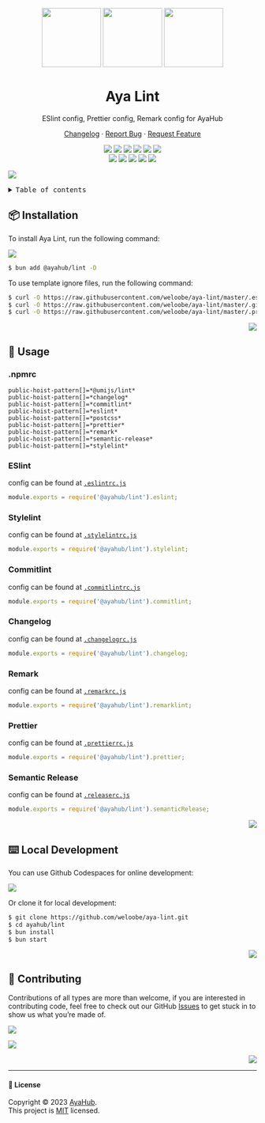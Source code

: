 <a name="readme-top"></a>

<div align="center">

<img height="120" src="https://registry.npmmirror.com/@ayahub/assets-logo/1.0.0/files/assets/logo-3d.webp">
<img height="120" src="https://gw.alipayobjects.com/zos/kitchen/qJ3l3EPsdW/split.svg">
<img height="120" src="https://registry.npmmirror.com/@ayahub/assets-emoji/1.3.0/files/assets/triangular-ruler.webp">

<h1>Aya Lint</h1>

ESlint config, Prettier config, Remark config for AyaHub

[Changelog](./CHANGELOG.md) · [Report Bug][issues-link] · [Request Feature][issues-link]

<!-- SHIELD GROUP -->

[![][npm-release-shield]][npm-release-link]
[![][discord-shield]][discord-link]
[![][npm-downloads-shield]][npm-downloads-link]
[![][github-releasedate-shield]][github-releasedate-link]
[![][github-action-test-shield]][github-action-test-link]
[![][github-action-release-shield]][github-action-release-link]<br/>
[![][github-contributors-shield]][github-contributors-link]
[![][github-forks-shield]][github-forks-link]
[![][github-stars-shield]][github-stars-link]
[![][github-issues-shield]][github-issues-link]
[![][github-license-shield]][github-license-link]

</div>

![](https://raw.githubusercontent.com/andreasbm/readme/master/assets/lines/rainbow.png)

<details>
<summary><kbd>Table of contents</kbd></summary>

#### TOC

- [📦 Installation](#-installation)
- [🤯 Usage](#-usage)
  - [.npmrc](#npmrc)
  - [ESlint](#eslint)
  - [Stylelint](#stylelint)
  - [Commitlint](#commitlint)
  - [Changelog](#changelog)
  - [Remark](#remark)
  - [Prettier](#prettier)
  - [Semantic Release](#semantic-release)
- [⌨️ Local Development](#️-local-development)
- [🤝 Contributing](#-contributing)

####

</details>

## 📦 Installation

To install Aya Lint, run the following command:

[![][bun-shield]][bun-link]

```bash
$ bun add @ayahub/lint -D
```

To use template ignore files, run the following command:

```bash
$ curl -O https://raw.githubusercontent.com/weloobe/aya-lint/master/.eslintignore
$ curl -O https://raw.githubusercontent.com/weloobe/aya-lint/master/.gitignore
$ curl -O https://raw.githubusercontent.com/weloobe/aya-lint/master/.prettierignore
```

<div align="right">

[![][back-to-top]](#readme-top)

</div>

## 🤯 Usage

### .npmrc

```text
public-hoist-pattern[]=*@umijs/lint*
public-hoist-pattern[]=*changelog*
public-hoist-pattern[]=*commitlint*
public-hoist-pattern[]=*eslint*
public-hoist-pattern[]=*postcss*
public-hoist-pattern[]=*prettier*
public-hoist-pattern[]=*remark*
public-hoist-pattern[]=*semantic-release*
public-hoist-pattern[]=*stylelint*
```

### ESlint

config can be found at [`.eslintrc.js`](/src/eslint/index.ts)

```js
module.exports = require('@ayahub/lint').eslint;
```

### Stylelint

config can be found at [`.stylelintrc.js`](/src/stylelint/index.ts)

```js
module.exports = require('@ayahub/lint').stylelint;
```

### Commitlint

config can be found at [`.commitlintrc.js`](/src/commitlint/index.ts)

```js
module.exports = require('@ayahub/lint').commitlint;
```

### Changelog

config can be found at [`.changelogrc.js`](/src/changelog/index.ts)

```js
module.exports = require('@ayahub/lint').changelog;
```

### Remark

config can be found at [`.remarkrc.js`](/src/remarklint/index.ts)

```js
module.exports = require('@ayahub/lint').remarklint;
```

### Prettier

config can be found at [`.prettierrc.js`](/src/prettier/index.ts)

```js
module.exports = require('@ayahub/lint').prettier;
```

### Semantic Release

config can be found at [`.releaserc.js`](/src/semantic-release/index.ts)

```js
module.exports = require('@ayahub/lint').semanticRelease;
```

<div align="right">

[![][back-to-top]](#readme-top)

</div>

## ⌨️ Local Development

You can use Github Codespaces for online development:

[![][codespaces-shield]][codespaces-link]

Or clone it for local development:

```bash
$ git clone https://github.com/weloobe/aya-lint.git
$ cd ayahub/lint
$ bun install
$ bun start
```

<div align="right">

[![][back-to-top]](#readme-top)

</div>

## 🤝 Contributing

Contributions of all types are more than welcome, if you are interested in contributing code, feel free to check out our GitHub [Issues][github-issues-link] to get stuck in to show us what you’re made of.

[![][pr-welcome-shield]][pr-welcome-link]

[![][contributors-contrib]][contributors-url]

<div align="right">

[![][back-to-top]](#readme-top)

</div>

---

#### 📝 License

Copyright © 2023 [AyaHub][profile-link]. <br />
This project is [MIT](./LICENSE) licensed.

<!-- LINK GROUP -->

[back-to-top]: https://img.shields.io/badge/-BACK_TO_TOP-151515?style=flat-square
[bun-link]: https://bun.sh
[bun-shield]: https://img.shields.io/badge/-speedup%20with%20bun-black?logo=bun&style=for-the-badge
[codespaces-link]: https://codespaces.new/weloobe/aya-lint
[codespaces-shield]: https://github.com/codespaces/badge.svg
[contributors-contrib]: https://contrib.rocks/image?repo=ayahub/aya-lint
[contributors-url]: https://github.com/weloobe/aya-lint/graphs/contributors
[discord-link]: https://discord.gg/DQ5VwFpR4p
[discord-shield]: https://img.shields.io/discord/1127171173982154893?color=5865F2&label=discord&labelColor=black&logo=discord&logoColor=white&style=flat-square
[github-action-release-link]: https://github.com/weloobe/aya-lint/actions/workflows/release.yml
[github-action-release-shield]: https://img.shields.io/github/actions/workflow/status/weloobe/aya-lint/release.yml?label=release&labelColor=black&logo=githubactions&logoColor=white&style=flat-square
[github-action-test-link]: https://github.com/weloobe/aya-lint/actions/workflows/test.yml
[github-action-test-shield]: https://img.shields.io/github/actions/workflow/status/weloobe/aya-lint/test.yml?label=test&labelColor=black&logo=githubactions&logoColor=white&style=flat-square
[github-contributors-link]: https://github.com/weloobe/aya-lint/graphs/contributors
[github-contributors-shield]: https://img.shields.io/github/contributors/weloobe/aya-lint?color=c4f042&labelColor=black&style=flat-square
[github-forks-link]: https://github.com/weloobe/aya-lint/network/members
[github-forks-shield]: https://img.shields.io/github/forks/weloobe/aya-lint?color=8ae8ff&labelColor=black&style=flat-square
[github-issues-link]: https://github.com/weloobe/aya-lint/issues
[github-issues-shield]: https://img.shields.io/github/issues/weloobe/aya-lint?color=ff80eb&labelColor=black&style=flat-square
[github-license-link]: https://github.com/weloobe/aya-lint/blob/master/LICENSE
[github-license-shield]: https://img.shields.io/github/license/weloobe/aya-lint?color=white&labelColor=black&style=flat-square
[github-releasedate-link]: https://github.com/weloobe/aya-lint/releases
[github-releasedate-shield]: https://img.shields.io/github/release-date/weloobe/aya-lint?labelColor=black&style=flat-square
[github-stars-link]: https://github.com/weloobe/aya-lint/network/stargazers
[github-stars-shield]: https://img.shields.io/github/stars/weloobe/aya-lint?color=ffcb47&labelColor=black&style=flat-square
[issues-link]: https://github.com/weloobe/aya-lint/issues/new/choose
[npm-downloads-link]: https://www.npmjs.com/package/@ayahub/lint
[npm-downloads-shield]: https://img.shields.io/npm/dt/@ayahub/lint?labelColor=black&style=flat-square
[npm-release-link]: https://www.npmjs.com/package/@ayahub/lint
[npm-release-shield]: https://img.shields.io/npm/v/@ayahub/lint?color=369eff&labelColor=black&logo=npm&logoColor=white&style=flat-square
[pr-welcome-link]: https://github.com/weloobe/aya-chat/pulls
[pr-welcome-shield]: https://img.shields.io/badge/🤯_pr_welcome-%E2%86%92-ffcb47?labelColor=black&style=for-the-badge
[profile-link]: https://github.com/weloobe
